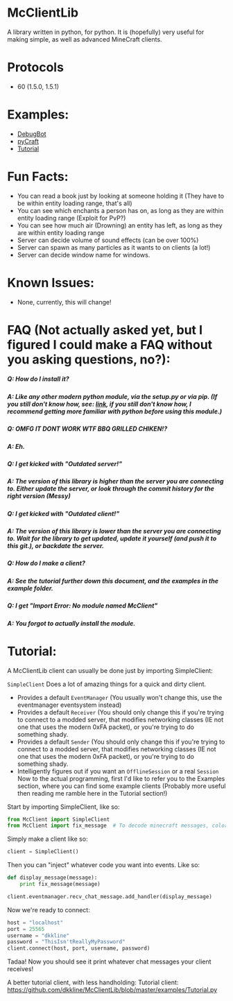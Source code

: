 McClientLib
===========

A library written in python, for python. It is (hopefully) very useful for making simple, as well as advanced MineCraft clients.

Protocols
=====
* 60 (1.5.0, 1.5.1)

Examples:
=====
* [DebugBot](https://github.com/dkkline/McClientLib/blob/master/examples/DebugBot.py)
* [pyCraft](https://github.com/dkkline/pyCraft)
* [Tutorial](https://github.com/dkkline/McClientLib/blob/master/examples/Tutorial.py)

Fun Facts:
=====
* You can read a book just by looking at someone holding it (They have to be within entity loading range, that's all)
* You can see which enchants a person has on, as long as they are within entity loading range (Exploit for PvP?)
* You can see how much air (Drowning) an entity has left, as long as they are within entity loading range
* Server can decide volume of sound effects (can be over 100%)
* Server can spawn as many particles as it wants to on clients (a lot!)
* Server can decide window name for windows.

Known Issues:
=====
* None, currently, this will change!

FAQ (Not actually asked yet, but I figured I could make a FAQ without you asking questions, no?):
=====
##### Q: How do I install it?
##### A: Like any other modern python module, via the setup.py or via pip. (If you still don't know how, see: [link](http://docs.python.org/2/install/), if you still don't know how, I recommend getting more familiar with python before using this module.)

##### Q: OMFG IT DONT WORK WTF BBQ GRILLED CHIKEN!?
##### A: Eh.

##### Q: I get kicked with "Outdated server!"
##### A: The version of this library is higher than the server you are connecting to. Either update the server, or look through the commit history for the right version (Messy)

##### Q: I get kicked with "Outdated client!"
##### A: The version of this library is lower than the server you are connecting to. Wait for the library to get updated, update it yourself (and push it to this git.), or backdate the server.

##### Q: How do I make a client?
##### A: See the tutorial further down this document, and the examples in the example folder.

##### Q: I get "Import Error: No module named McClient"
##### A: You forgot to actually install the module.



Tutorial:
=====
A McClientLib client can usually be done just by importing SimpleClient:


`SimpleClient` Does a lot of amazing things for a quick and dirty client.
* Provides a default `EventManager` (You usually won't change this, use the eventmanager eventsystem instead)
* Provides a default `Receiver` (You should only change this if you're trying to connect to a modded server, that modifies networking classes (IE not one that uses the modern 0xFA packet), or you're trying to do something shady.
* Provides a default `Sender` (You should only change this if you're trying to connect to a modded server, that modifies networking classes (IE not one that uses the modern 0xFA packet), or you're trying to do something shady.
* Intelligently figures out if you want an `OfflineSession` or a real `Session`
Now to the actual programming, first I'd like to refer you to the Examples section, where you can find some example clients (Probably more useful then reading me ramble here in the Tutorial section!)

Start by importing SimpleClient, like so:
```python
from McClient import SimpleClient
from McClient import fix_message  # To decode minecraft messages, colors etc.
```

Simply make a client like so:
```python
client = SimpleClient()
```

Then you can "inject" whatever code you want into events. Like so:
```python
def display_message(message):
    print fix_message(message)

client.eventmanager.recv_chat_message.add_handler(display_message)
```

Now we're ready to connect:
```python
host = "localhost"
port = 25565
username = "dkkline"
password = "ThisIsn'tReallyMyPassword"
client.connect(host, port, username, password)
```
Tadaa! Now you should see it print whatever chat messages your client receives!

A better tutorial client, with less handholding:
Tutorial client: https://github.com/dkkline/McClientLib/blob/master/examples/Tutorial.py

